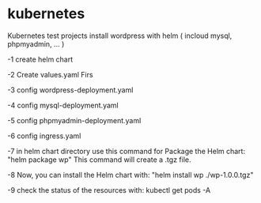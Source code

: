 # kubernetes
Kubernetes test projects
install wordpress with helm ( incloud mysql, phpmyadmin, ... )

-1 create helm chart

-2 Create values.yaml Firs

-3 config wordpress-deployment.yaml

-4 config mysql-deployment.yaml

-5 config phpmyadmin-deployment.yaml

-6 config ingress.yaml

-7 in helm chart directory use this command for Package the Helm chart: "helm package wp"
This command will create a .tgz file.

-8 Now, you can install the Helm chart with: "helm install wp ./wp-1.0.0.tgz"

-9 check the status of the resources with: kubectl get pods -A
